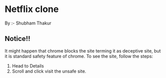 # Netflix clone
By :- Shubham Thakur 

## Notice!!
It might happen that chrome blocks the site terming it as deceptive site, but it is standard safety feature of chrome. To see the site, follow the steps:
1. Head to Details
2. Scroll and click visit the unsafe site.
